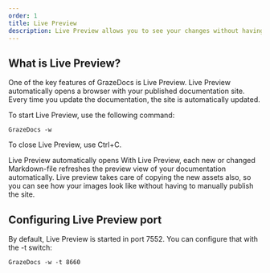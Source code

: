 ```yaml
---
order: 1
title: Live Preview
description: Live Preview allows you to see your changes without having to manually publish 
---
```


## What is Live Preview?

One of the key features of GrazeDocs is Live Preview. Live Preview automatically opens a browser with your published documentation site. Every time you update the documentation, the site is automatically updated.

To start Live Preview, use the following command:

```markup
GrazeDocs -w
```

To close Live Preview, use Ctrl+C.

Live Preview automatically opens
With Live Preview, each new or changed Markdown-file refreshes the preview view of your documentation automatically. Live preview takes care of copying the new assets also, so you can see how your images look like without having to manually publish the site.

## Configuring Live Preview port

By default, Live Preview is started in port 7552. You can configure that with the -t switch:

```markup
GrazeDocs -w -t 8660
```